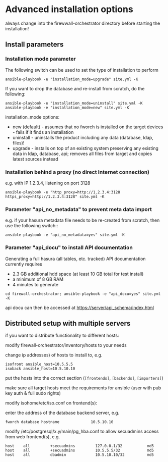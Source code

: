 # Advanced installation options

always change into the firewwall-orchestrator directory before starting the installation!

## Install parameters

### Installation mode parameter

The following switch can be used to set the type of installation to perform

```console
ansible-playbook -e "installation_mode=upgrade" site.yml -K
```

If you want to drop the database and re-install from scratch, do the following:

```console
ansible-playbook -e "installation_mode=uninstall" site.yml -K
ansible-playbook -e "installation_mode=new" site.yml -K
```

installation_mode options:
- new (default) - assumes that no fworch is installed on the target devices - fails if it finds an installation
- uninstall     - uninstalls the product including any data (database, ldap, files)!
- upgrade       - installs on top of an existing system preserving any existing data in ldap, database, api; removes all files from target and copies latest sources instead
                

### Installation behind a proxy (no direct Internet connection)

e.g. with IP 1.2.3.4, listening on port 3128<br>

```console
ansible-playbook -e "http_proxy=http://1.2.3.4:3128 https_proxy=http://1.2.3.4:3128" site.yml -K
```
### Parameter "api_no_metadata" to prevent meta data import

e.g. if your hasura metadata file needs to be re-created from scratch, then use the following switch::

```console
ansible-playbook -e "api_no_metadata=yes" site.yml -K
```

### Parameter "api_docu" to install API documentation

Generating a full hasura (all tables, etc. tracked) API documentation  currently requires
- 2.3 GB additional hdd space (at least 10 GB total for test install)
- a minimum of 8 GB RAM
- 4 minutes to generate

```console
cd firewall-orchestrator; ansible-playbook -e "api_docu=yes" site.yml -K
```

api docu can then be accessed at <https://server/api_schema/index.html>

## Distributed setup with multiple servers

if you want to distribute functionality to different hosts:

modify firewall-orchestrator/inventory/hosts to your needs

change ip addresses) of hosts to install to, e.g.

```console
isofront ansible_host=10.5.5.5
isoback ansible_host=10.5.10.10
```

put the hosts into the correct section (`[frontends]`, `[backends]`, `[importers]`)

make sure all target hosts meet the requirements for ansible (user with pub key auth & full sudo rights)

modify isohome/etc/iso.conf on frontend(s):

enter the address of the database backend server, e.g.

```console
fworch database hostname              10.5.10.10
```

modify /etc/postgresql/x.y/main/pg_hba.conf to allow secuadmins access from web frontend(s), e.g.

```console
host    all         +secuadmins         127.0.0.1/32           md5
host    all         +secuadmins         10.5.5.5/32            md5
host    all         dbadmin             10.5.10.10/32          md5
```
